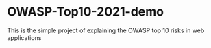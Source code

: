 # OWASP-Top10-2021-demo

This is the simple project of explaining the OWASP top 10 risks in web applications
